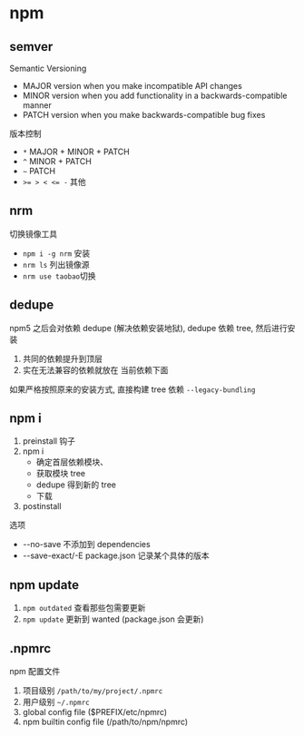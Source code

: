 # npm

## semver

Semantic Versioning

- MAJOR version when you make incompatible API changes
- MINOR version when you add functionality in a backwards-compatible manner
- PATCH version when you make backwards-compatible bug fixes

版本控制

- `*` MAJOR + MINOR + PATCH
- `^` MINOR + PATCH
- `~` PATCH
- `>= > < <= -` 其他

## nrm

切换镜像工具

- `npm i -g nrm`  安装
- `nrm ls`        列出镜像源
- `nrm use taobao`切换

## dedupe

npm5 之后会对依赖 dedupe (解决依赖安装地狱),
dedupe 依赖 tree, 然后进行安装

1. 共同的依赖提升到顶层
2. 实在无法兼容的依赖就放在 当前依赖下面

如果严格按照原来的安装方式, 直接构建 tree 依赖 `--legacy-bundling`

## npm i

1. preinstall 钩子
2. npm i
   - 确定首层依赖模块、
   - 获取模块 tree
   - dedupe 得到新的 tree
   - 下载
3. postinstall

选项

- --no-save 不添加到 dependencies  
- --save-exact/-E package.json 记录某个具体的版本

## npm update

1. `npm outdated` 查看那些包需要更新
2. `npm update` 更新到 wanted (package.json 会更新)

## .npmrc

npm 配置文件

1. 项目级别 `/path/to/my/project/.npmrc`
2. 用户级别 `~/.npmrc`
3. global config file ($PREFIX/etc/npmrc)
4. npm builtin config file (/path/to/npm/npmrc)

